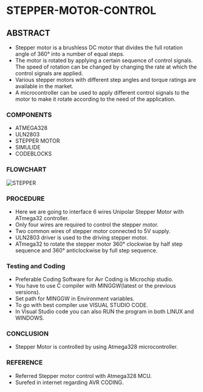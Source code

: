 # STEPPER-MOTOR-CONTROL

## ABSTRACT

 * Stepper motor is a brushless DC motor that divides the full rotation angle of 360° into a number of equal steps.
 * The motor is rotated by applying a certain sequence of control signals. The speed of rotation can be changed by changing the rate at which the control signals are applied.
 * Various stepper motors with different step angles and torque ratings are available in the market.
 * A microcontroller can be used to apply different control signals to the motor to make it rotate according to the need of the application.

### COMPONENTS
 
 * ATMEGA328
 * ULN2803
 * STEPPER MOTOR
 * SIMULIDE
 * CODEBLOCKS

### FLOWCHART

![STEPPER](https://user-images.githubusercontent.com/101561263/164891986-51567b14-6ee0-473b-afa3-3b0b34ded97f.jpeg)


### PROCEDURE

 * Here we are going to interface 6 wires Unipolar Stepper Motor with ATmega32 controller.
 * Only four wires are required to control the stepper motor. 
 * Two common wires of stepper motor connected to 5V supply.
 * ULN2803 driver is used to the driving stepper motor.
 * ATmega32 to rotate the stepper motor 360° clockwise by half step sequence and 360° anticlockwise by full step sequence.

### Testing and Coding

 * Preferable Coding Software for Avr Coding is Microchip studio.
 * You have to use C compiler with MINGGW(latest or the previous versions).
 * Set path for MINGGW in Environment variables.
 * To go with best compiler use VISUAL STUDIO CODE.
 * In Visual Studio code you can also RUN the program in both LINUX and WINDOWS.

### CONCLUSION

 * Stepper Motor is controlled by using Atmega328 microcontroller.
 
### REFERENCE

 * Referred Stepper motor control with Atmega328 MCU.
 * Surefed in internet regarding AVR CODING.

